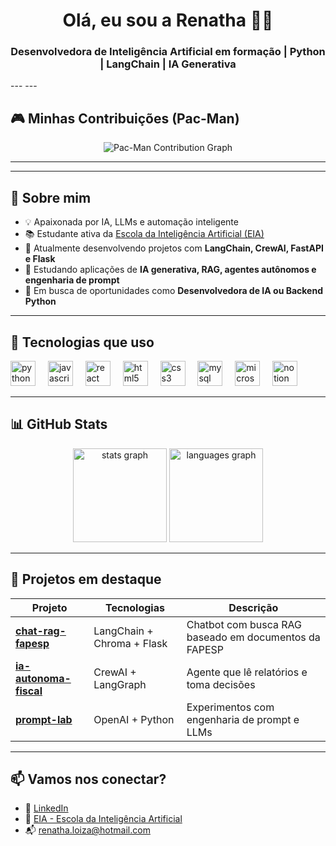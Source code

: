 <h1 align="center">Olá, eu sou a Renatha 👩‍💻</h1>
<h3 align="center">Desenvolvedora de Inteligência Artificial em formação | Python | LangChain | IA Generativa</h3>
---
---

## 🎮 Minhas Contribuições (Pac-Man)

<div align="center">
  <img src="https://raw.githubusercontent.com/RenathaLoiza/RenathaLoiza/output/pacman-contribution-graph.svg" alt="Pac-Man Contribution Graph" />
</div>

---
---

## 🚀 Sobre mim

- 💡 Apaixonada por IA, LLMs e automação inteligente
- 📚 Estudante ativa da [Escola da Inteligência Artificial (EIA)](https://www.eia.ai)
- 🔭 Atualmente desenvolvendo projetos com **LangChain, CrewAI, FastAPI e Flask**
- 🌱 Estudando aplicações de **IA generativa, RAG, agentes autônomos e engenharia de prompt**
- 💼 Em busca de oportunidades como **Desenvolvedora de IA ou Backend Python**

---

## 🧠 Tecnologias que uso

<div align="left">
  <img src="https://cdn.jsdelivr.net/gh/devicons/devicon/icons/python/python-original.svg" height="40" alt="python logo" />
  <img width="12" />
  <img src="https://cdn.jsdelivr.net/gh/devicons/devicon/icons/javascript/javascript-original.svg" height="40" alt="javascript logo" />
  <img width="12" />
  <img src="https://cdn.jsdelivr.net/gh/devicons/devicon/icons/react/react-original.svg" height="40" alt="react logo" />
  <img width="12" />
  <img src="https://cdn.jsdelivr.net/gh/devicons/devicon/icons/html5/html5-original.svg" height="40" alt="html5 logo" />
  <img width="12" />
  <img src="https://cdn.jsdelivr.net/gh/devicons/devicon/icons/css3/css3-original.svg" height="40" alt="css3 logo" />
  <img width="12" />
  <img src="https://cdn.jsdelivr.net/gh/devicons/devicon/icons/mysql/mysql-original.svg" height="40" alt="mysql logo" />
  <img width="12" />
  <img src="https://cdn.jsdelivr.net/gh/devicons/devicon/icons/microsoftsqlserver/microsoftsqlserver-plain.svg" height="40" alt="microsoftsqlserver logo" />
  <img width="12" />
  <img src="https://cdn.jsdelivr.net/gh/devicons/devicon/icons/notion/notion-original.svg" height="40" alt="notion logo" />
</div>

---

## 📊 GitHub Stats

<div align="center">
  <img src="https://github-readme-stats.vercel.app/api?username=RenathaLoiza&hide_title=false&hide_rank=false&show_icons=true&include_all_commits=true&count_private=true&disable_animations=false&theme=dracula&locale=en&hide_border=false&order=1" height="150" alt="stats graph" />
  <img src="https://github-readme-stats.vercel.app/api/top-langs?username=RenathaLoiza&locale=en&hide_title=false&layout=compact&card_width=320&langs_count=5&theme=dracula&hide_border=false&order=2" height="150" alt="languages graph" />
</div>

---

## 💼 Projetos em destaque

| Projeto | Tecnologias | Descrição |
|--------|-------------|-----------|
| [**chat-rag-fapesp**](#) | LangChain + Chroma + Flask | Chatbot com busca RAG baseado em documentos da FAPESP |
| [**ia-autonoma-fiscal**](#) | CrewAI + LangGraph | Agente que lê relatórios e toma decisões |
| [**prompt-lab**](#) | OpenAI + Python | Experimentos com engenharia de prompt e LLMs |

---

## 📫 Vamos nos conectar?

- 💼 [LinkedIn](https://www.linkedin.com/in/renatha-loiza-monteiro-e-silva)
- 🧠 [EIA - Escola da Inteligência Artificial](https://www.eia.ai)
- 📬 renatha.loiza@hotmail.com
